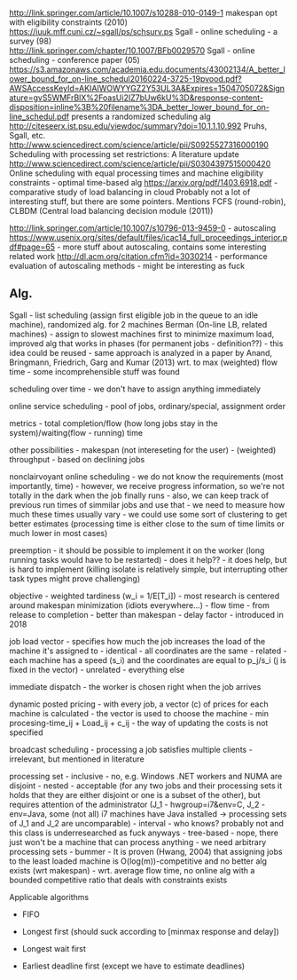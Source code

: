 http://link.springer.com/article/10.1007/s10288-010-0149-1 
	makespan opt with eligibility constraints (2010)
https://iuuk.mff.cuni.cz/~sgall/ps/schsurv.ps
	Sgall - online scheduling - a survey (98)	
http://link.springer.com/chapter/10.1007/BFb0029570
	Sgall - online scheduling - conference paper (05)
https://s3.amazonaws.com/academia.edu.documents/43002134/A_better_lower_bound_for_on-line_schedul20160224-3725-19pvood.pdf?AWSAccessKeyId=AKIAIWOWYYGZ2Y53UL3A&Expires=1504705072&Signature=gvS5WMFrBlX%2FoasUi2IZ7bUw6kU%3D&response-content-disposition=inline%3B%20filename%3DA_better_lower_bound_for_on-line_schedul.pdf
	presents a randomized scheduling alg
http://citeseerx.ist.psu.edu/viewdoc/summary?doi=10.1.1.10.992
	Pruhs, Sgall, etc.
http://www.sciencedirect.com/science/article/pii/S0925527316000190
	Scheduling with processing set restrictions: A literature update
http://www.sciencedirect.com/science/article/pii/S0304397515000420
	Online scheduling with equal processing times and machine eligibility
	constraints - optimal time-based alg
https://arxiv.org/pdf/1403.6918.pdf - comparative study of load balancing in cloud
	Probably not a lot of interesting stuff, but there are some pointers. Mentions FCFS (round-robin), CLBDM (Central load balancing decision module (2011))

http://link.springer.com/article/10.1007/s10796-013-9459-0 - autoscaling
https://www.usenix.org/sites/default/files/icac14_full_proceedings_interior.pdf#page=65 - more stuff about autoscaling, contains some interesting related work
http://dl.acm.org/citation.cfm?id=3030214 - performance evaluation of autoscaling methods - might be interesting as fuck

## Alg.
Sgall - list scheduling (assign first eligible job in the queue to an idle machine),
	randomized alg. for 2 machines
Berman (On-line LB, related machines) - assign to slowest machines first to minimize
	maximum load, improved alg that works in phases (for permanent jobs -
	definition??) - this idea could be reused
	- same approach is analyzed in a paper by Anand, Bringmann, Friedrich,
	Garg and Kumar (2013) wrt. to max (weighted) flow time - some incomprehensible stuff
	was found


scheduling over time - we don't have to assign anything immediately

online service scheduling - pool of jobs, ordinary/special, assignment order

metrics - total completion/flow (how long jobs stay in the
system)/waiting(flow - running) time

other possibilities - makespan (not intereseting for the user)
	- (weighted) throughput - based on declining jobs

nonclairvoyant online scheduling - we do not know the requirements (most
importantly, time)
	- however, we receive progress information, so we're not totally in
	  the dark when the job finally runs
	- also, we can keep track of previous run times of simmilar jobs and use that
		- we need to measure how much these times usually vary
		- we could use some sort of clustering to get better estimates
		  (processing time is either close to the sum of time limits or much
		  lower in most cases)

preemption - it should be possible to implement it on the worker (long running
	tasks would have to be restarted) - does it help??
	- it does help, but is hard to implement (killing isolate is
	  relatively simple, but interrupting other task types might prove
	  challenging)

objective - weighted tardiness (w_i = 1/E[T_i])
	- most research is centered
	around makespan minimization (idiots everywhere...)
	- flow time - from release to completion - better than makespan
	- delay factor - introduced in 2018

job load vector - specifies how much the job increases the load of the machine it's
	assigned to
	- identical - all coordinates are the same
	- related - each machine has a speed (s_i) and the coordinates are equal to
	p_j/s_i (j is fixed in the vector)
	- unrelated - everything else

immediate dispatch - the worker is chosen right when the job arrives

dynamic posted pricing - with every job, a vector (c) of prices for each machine is
	calculated
	- the vector is used to choose the machine 
		- min procesing-time_ij + Load_ij + c_ij
	- the way of updating the costs is not specified

broadcast scheduling - processing a job satisfies multiple clients
	- irrelevant, but mentioned in literature

processing set 
	- inclusive - no, e.g. Windows .NET workers and NUMA are
		disjoint
	- nested - acceptable (for any two jobs and their processing
		sets it holds that they are either disjoint or one is a
		subset of the other), but requires attention of the
		administrator (J_1 - hwgroup=i7&env=C, J_2 - env=Java, some
		(not all) i7 machines have Java installed -> processing
		sets of J_1 and J_2 are uncomparable)
	- interval - who knows? probably not and this class is underresearched
	  as fuck anyways
	- tree-based - nope, there just won't be a machine that can process
	  anything
	- we need arbitrary processing sets - bummer
		- It is proven (Hwang, 2004) that assigning jobs to the least loaded
		machine is O(log(m))-competitive and no better alg exists (wrt makespan)
		- wrt. average flow time, no online alg with a bounded competitive
		ratio that deals with constraints exists

Applicable algorithms

- FIFO
- Longest first (should suck according to [minmax response and delay])
- Longest wait first

- Earliest deadline first (except we have to estimate deadlines)

